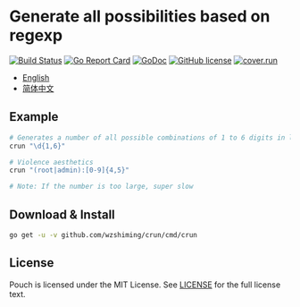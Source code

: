 # Generate all possibilities based on regexp

[![Build Status](https://travis-ci.org/wzshiming/crun.svg?branch=master)](https://travis-ci.org/wzshiming/crun)
[![Go Report Card](https://goreportcard.com/badge/github.com/wzshiming/crun)](https://goreportcard.com/report/github.com/wzshiming/crun)
[![GoDoc](https://godoc.org/github.com/wzshiming/crun?status.svg)](https://godoc.org/github.com/wzshiming/crun)
[![GitHub license](https://img.shields.io/github/license/wzshiming/crun.svg)](https://github.com/wzshiming/crun/blob/master/LICENSE)
[![cover.run](https://cover.run/go/github.com/wzshiming/crun.svg?style=flat&tag=golang-1.10)](https://cover.run/go?tag=golang-1.10&repo=github.com%2Fwzshiming%2Fcrun)

- [English](./README.md)
- [简体中文](./README_cn.md)

## Example

``` bash
# Generates a number of all possible combinations of 1 to 6 digits in length
crun "\d{1,6}"

# Violence aesthetics
crun "(root|admin):[0-9]{4,5}"

# Note: If the number is too large, super slow
```

## Download & Install

``` bash
go get -u -v github.com/wzshiming/crun/cmd/crun
```

## License

Pouch is licensed under the MIT License. See [LICENSE](https://github.com/wzshiming/crun/blob/master/LICENSE) for the full license text.

